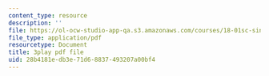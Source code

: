 ```yaml
---
content_type: resource
description: ''
file: https://ol-ocw-studio-app-qa.s3.amazonaws.com/courses/18-01sc-single-variable-calculus-fall-2010/28b4181edb3e71d68837493207a00bf4_7EKztFcTiUU.pdf
file_type: application/pdf
resourcetype: Document
title: 3play pdf file
uid: 28b4181e-db3e-71d6-8837-493207a00bf4
---
```

